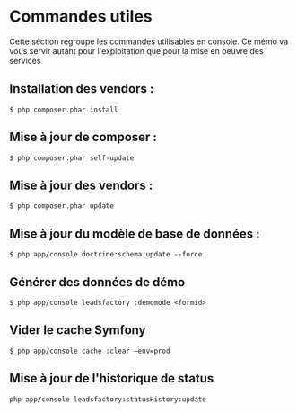 # Commandes utiles

Cette séction regroupe les commandes utilisables en console. Ce mémo va vous servir autant pour l'exploitation que pour la mise en oeuvre des services

## Installation des vendors :

```$ php composer.phar install```

## Mise à jour de composer :

```$ php composer.phar self-update```

## Mise à jour des vendors :

```$ php composer.phar update```


## Mise à jour du modèle de base de données :

```$ php app/console doctrine:schema:update --force```


## Générer des données de démo

```$ php app/console leadsfactory :demomode <formid>```


## Vider le cache Symfony

```$ php app/console cache :clear –env=prod```

## Mise à jour de l'historique de status

```php app/console leadsfactory:statusHistory:update```




